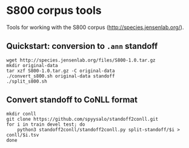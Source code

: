 # S800 corpus tools

Tools for working with the S800 corpus (http://species.jensenlab.org/).

## Quickstart: conversion to `.ann` standoff

    wget http://species.jensenlab.org/files/S800-1.0.tar.gz
    mkdir original-data
    tar xzf S800-1.0.tar.gz -C original-data
    ./convert_s800.sh original-data standoff
    ./split_s800.sh

## Convert standoff to CoNLL format

    mkdir conll
    git clone https://github.com/spyysalo/standoff2conll.git
    for i in train devel test; do
        python3 standoff2conll/standoff2conll.py split-standoff/$i > conll/$i.tsv
    done
